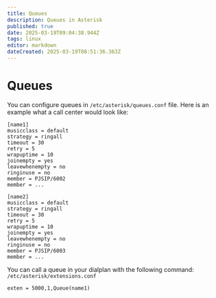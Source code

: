 ```yaml
---
title: Queues
description: Queues in Asterisk
published: true
date: 2025-03-19T09:04:38.944Z
tags: linux
editor: markdown
dateCreated: 2025-03-19T08:51:36.363Z
---
```


# Queues

You can configure queues in `/etc/asterisk/queues.conf` file. Here is an example what a call center would look like:

```
[name1]
musicclass = default
strategy = ringall
timeout = 30
retry = 5
wrapuptime = 10
joinempty = yes
leavewhenempty = no
ringinuse = no
member = PJSIP/6002
member = ...

[name2]
musicclass = default
strategy = ringall
timeout = 30
retry = 5
wrapuptime = 10
joinempty = yes
leavewhenempty = no
ringinuse = no
member = PJSIP/6003
member = ...
```

You can call a queue in your dialplan with the following command:
`/etc/asterisk/extensions.conf`
```
exten = 5000,1,Queue(name1)
```